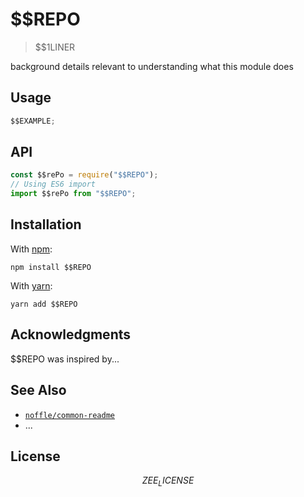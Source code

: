 <!-- ! Replace $$REPO with repository name -->

# $$REPO

> $$1LINER

background details relevant to understanding what this module does

## Usage

```javascript
$$EXAMPLE;
```

## API

```js
const $$rePo = require("$$REPO");
// Using ES6 import
import $$rePo from "$$REPO";
```

## Installation

With [npm](https://npmjs.org/):

```shell
npm install $$REPO
```

With [yarn](https://yarnpkg.com/en/):

```shell
yarn add $$REPO
```

## Acknowledgments

$$REPO was inspired by...

## See Also

- [`noffle/common-readme`](https://github.com/noffle/common-readme)
- ...

## License

$$ZEE_LICENSE
$$
